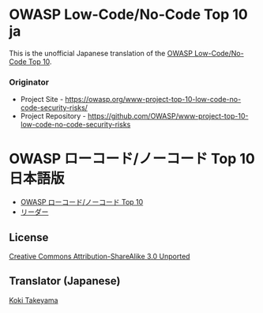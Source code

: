 # OWASP Low-Code/No-Code Top 10 ja

This is the unofficial Japanese translation of the [OWASP Low-Code/No-Code Top 10](https://github.com/OWASP/www-project-top-10-low-code-no-code-security-risks).

### Originator

- Project Site - <https://owasp.org/www-project-top-10-low-code-no-code-security-risks/>
- Project Repository - <https://github.com/OWASP/www-project-top-10-low-code-no-code-security-risks>

# OWASP ローコード/ノーコード Top 10 日本語版

* [OWASP ローコード/ノーコード Top 10](Document/index.md)
* [リーダー](Document/leaders.md)

## License

[Creative Commons Attribution-ShareAlike 3.0 Unported](https://creativecommons.org/licenses/by-sa/3.0/)

## Translator (Japanese)

[Koki Takeyama](https://github.com/coky-t)
